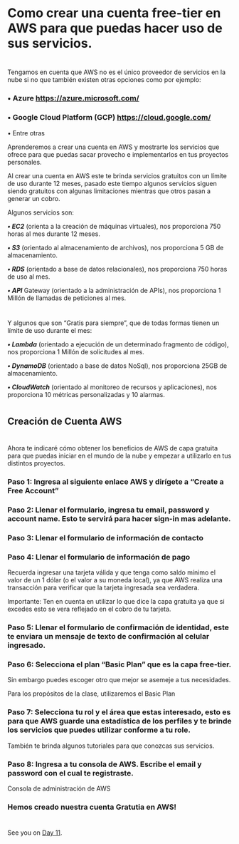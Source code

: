 
# Como crear una cuenta free-tier en AWS para que puedas hacer uso de sus servicios. 

#

Tengamos en cuenta que AWS no es el único proveedor de servicios en la nube si no que también existen otras opciones como por ejemplo:

### • Azure https://azure.microsoft.com/

### • Google Cloud Platform (GCP) https://cloud.google.com/

• Entre otras

Aprenderemos a crear una cuenta en AWS y mostrarte los servicios que ofrece para que puedas sacar provecho e implementarlos en tus proyectos personales.

Al crear una cuenta en AWS este te brinda servicios gratuitos con un límite de uso durante 12 meses, pasado este tiempo algunos servicios siguen siendo gratuitos con algunas limitaciones mientras que otros pasan a generar un cobro.

Algunos servicios son:

***• EC2*** (orienta a la creación de máquinas virtuales), nos proporciona 750 horas al mes durante 12 meses.

***• S3*** (orientado al almacenamiento de archivos), nos proporciona 5 GB de almacenamiento.

***• RDS*** (orientado a base de datos relacionales), nos proporciona 750 horas de uso al mes.

***• API*** Gateway (orientado a la administración de APIs), nos proporciona 1 Millón de llamadas de peticiones al mes.

#

Y algunos que son “Gratis para siempre”, que de todas formas tienen un límite de uso durante el mes:

***• Lambda*** (orientado a ejecución de un determinado fragmento de código), nos proporciona 1 Millón de solicitudes al mes.

***• DynamoDB*** (orientado a base de datos NoSql), nos proporciona 25GB de almacenamiento. 

***• CloudWatch*** (orientado al monitoreo de recursos y aplicaciones), nos proporciona 10 métricas personalizadas y 10 alarmas.


#
#
## Creación de Cuenta AWS
#

Ahora te indicaré cómo obtener los beneficios de AWS de capa gratuita para que puedas iniciar en el mundo de la nube y empezar a utilizarlo en tus distintos proyectos.

### Paso 1: Ingresa al siguiente enlace AWS y dirígete a “Create a Free Account”

### Paso 2: Llenar el formulario, ingresa tu email, password y account name. Esto te servirá para hacer sign-in mas adelante.

### Paso 3: Llenar el formulario de información de contacto

### Paso 4: Llenar el formulario de información de pago

Recuerda ingresar una tarjeta válida y que tenga como saldo mínimo el valor de un 1 dólar (o el valor a su moneda local), ya que AWS realiza una transacción para verificar que la tarjeta ingresada sea verdadera.

Importante: Ten en cuenta en utilizar lo que dice la capa gratuita ya que si excedes esto se vera reflejado en el cobro de tu tarjeta.

### Paso 5: Llenar el formulario de confirmación de identidad, este te enviara un mensaje de texto de confirmación al celular ingresado.




### Paso 6: Selecciona el plan “Basic Plan” que es la capa free-tier.

Sin embargo puedes escoger otro que mejor se asemeje a tus necesidades.

Para los propósitos de la clase, utilizaremos el Basic Plan

### Paso 7: Selecciona tu rol y el área que estas interesado, esto es para que AWS guarde una estadística de los perfiles y te brinde los servicios que puedes utilizar conforme a tu role.

También te brinda algunos tutoriales para que conozcas sus servicios.

### Paso 8: Ingresa a tu consola de AWS. Escribe el email y password con el cual te registraste.

Consola de administración de AWS

### Hemos creado nuestra cuenta Gratutia en AWS!





#
#
#
#
#




See you on [Day 11](day11.md).
